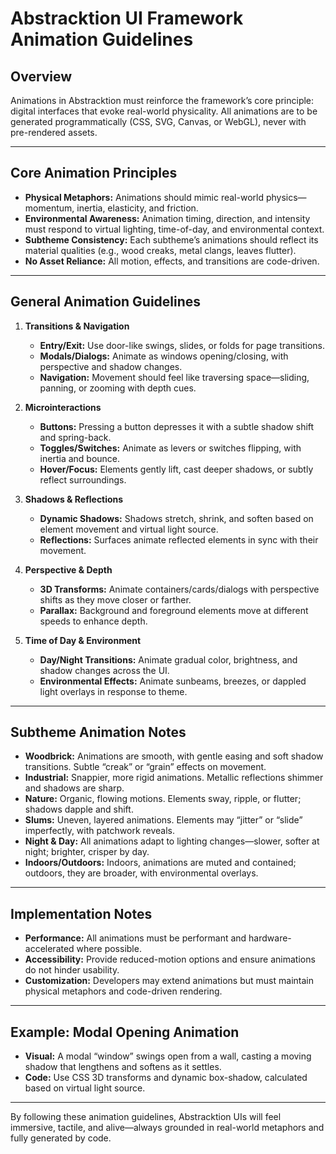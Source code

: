 # Abstracktion UI Framework Animation Guidelines

## Overview
Animations in Abstracktion must reinforce the framework’s core principle: digital interfaces that evoke real-world physicality. All animations are to be generated programmatically (CSS, SVG, Canvas, or WebGL), never with pre-rendered assets.

---

## Core Animation Principles

- **Physical Metaphors:** Animations should mimic real-world physics—momentum, inertia, elasticity, and friction.
- **Environmental Awareness:** Animation timing, direction, and intensity must respond to virtual lighting, time-of-day, and environmental context.
- **Subtheme Consistency:** Each subtheme’s animations should reflect its material qualities (e.g., wood creaks, metal clangs, leaves flutter).
- **No Asset Reliance:** All motion, effects, and transitions are code-driven.

---

## General Animation Guidelines

1. **Transitions & Navigation**
    - **Entry/Exit:** Use door-like swings, slides, or folds for page transitions.
    - **Modals/Dialogs:** Animate as windows opening/closing, with perspective and shadow changes.
    - **Navigation:** Movement should feel like traversing space—sliding, panning, or zooming with depth cues.

2. **Microinteractions**
    - **Buttons:** Pressing a button depresses it with a subtle shadow shift and spring-back.
    - **Toggles/Switches:** Animate as levers or switches flipping, with inertia and bounce.
    - **Hover/Focus:** Elements gently lift, cast deeper shadows, or subtly reflect surroundings.

3. **Shadows & Reflections**
    - **Dynamic Shadows:** Shadows stretch, shrink, and soften based on element movement and virtual light source.
    - **Reflections:** Surfaces animate reflected elements in sync with their movement.

4. **Perspective & Depth**
    - **3D Transforms:** Animate containers/cards/dialogs with perspective shifts as they move closer or farther.
    - **Parallax:** Background and foreground elements move at different speeds to enhance depth.

5. **Time of Day & Environment**
    - **Day/Night Transitions:** Animate gradual color, brightness, and shadow changes across the UI.
    - **Environmental Effects:** Animate sunbeams, breezes, or dappled light overlays in response to theme.

---

## Subtheme Animation Notes

- **Woodbrick:** Animations are smooth, with gentle easing and soft shadow transitions. Subtle “creak” or “grain” effects on movement.
- **Industrial:** Snappier, more rigid animations. Metallic reflections shimmer and shadows are sharp.
- **Nature:** Organic, flowing motions. Elements sway, ripple, or flutter; shadows dapple and shift.
- **Slums:** Uneven, layered animations. Elements may “jitter” or “slide” imperfectly, with patchwork reveals.
- **Night & Day:** All animations adapt to lighting changes—slower, softer at night; brighter, crisper by day.
- **Indoors/Outdoors:** Indoors, animations are muted and contained; outdoors, they are broader, with environmental overlays.

---

## Implementation Notes

- **Performance:** All animations must be performant and hardware-accelerated where possible.
- **Accessibility:** Provide reduced-motion options and ensure animations do not hinder usability.
- **Customization:** Developers may extend animations but must maintain physical metaphors and code-driven rendering.

---

## Example: Modal Opening Animation

- **Visual:** A modal “window” swings open from a wall, casting a moving shadow that lengthens and softens as it settles.
- **Code:** Use CSS 3D transforms and dynamic box-shadow, calculated based on virtual light source.

---

By following these animation guidelines, Abstracktion UIs will feel immersive, tactile, and alive—always grounded in real-world metaphors and fully generated by code.